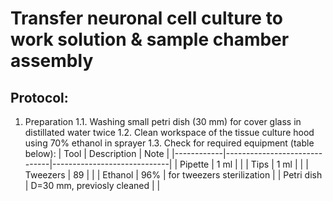 Transfer neuronal cell culture to work solution & sample chamber assembly
=========================================================================


## Protocol:
1. Preparation
	1.1. Washing small petri dish (30 mm) for cover glass in distillated water twice
	1.2. Clean workspace of the tissue culture hood using 70% ethanol in sprayer
	1.3. Check for required equipment (table below):
| Tool       | Description                  | Note                        |
|------------|------------------------------|-----------------------------|
| Pipette    | 1 ml                         |                             |
| Tips       | 1 ml                         |                             |
| Tweezers   | 89                           |                             |
| Ethanol    | 96%                          |  for tweezers sterilization |
| Petri dish | D=30 mm, previosly cleaned   |                             |
